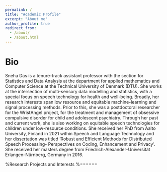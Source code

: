 ```yaml
---
permalink: /
title: "Academic Profile"
excerpt: "About me"
author_profile: true
redirect_from: 
  - /about/
  - /about.html
---
```

Bio 
======
Sneha Das is a tenure-track assistant professor with the section for Statistics and Data Analysis at the department for applied mathematics
and Computer Science at the Technical University of Denmark (DTU). She works at the intersection of multi-sensory data modelling and statistics, with a special focus on speech technology for health and well-being. Broadly, her research interests span low resource and equitable machine-learning and signal processing methods. Prior to this, she was a
postdoctoral researcher for the WristAngel project, for the treatment and management of obsessive compulsive disorder for child and adolescent psychiatry. Through her past and current work, she is also working on equitable speech technologies for children under low-resource conditions. She received her PhD from Aalto University, Finland in 2021 within Speech and Language Technology and her dissertation was titled ‘Robust and Efficient Methods for Distributed Speech Processing- Perspectives on Coding,
Enhancement and Privacy’.  She received her masters degree from Friedrich-Alexander-Universität Erlangen-Nürnberg, Germany in 2016. 


%Research Projects and Interests
%======




